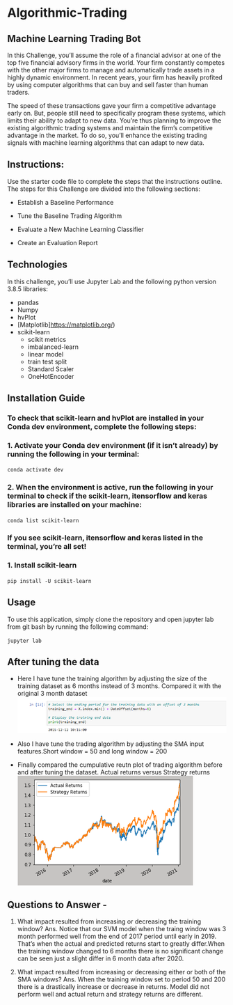 # Algorithmic-Trading

## Machine Learning Trading Bot
In this Challenge, you’ll assume the role of a financial advisor at one of the top five financial advisory firms in the world. Your firm constantly competes with the other major firms to manage and automatically trade assets in a highly dynamic environment. In recent years, your firm has heavily profited by using computer algorithms that can buy and sell faster than human traders.

The speed of these transactions gave your firm a competitive advantage early on. But, people still need to specifically program these systems, which limits their ability to adapt to new data. You’re thus planning to improve the existing algorithmic trading systems and maintain the firm’s competitive advantage in the market. To do so, you’ll enhance the existing trading signals with machine learning algorithms that can adapt to new data.

## Instructions:
Use the starter code file to complete the steps that the instructions outline. The steps for this Challenge are divided into the following sections:

- Establish a Baseline Performance

- Tune the Baseline Trading Algorithm

- Evaluate a New Machine Learning Classifier

- Create an Evaluation Report

## Technologies
In this challenge, you’ll use Jupyter Lab and the following python version 3.8.5 libraries:

- pandas
- Numpy
- hvPlot
- [Matplotlib]https://matplotlib.org/)
- scikit-learn
   - scikit metrics
   - imbalanced-learn
   - linear model 
   - train test split
   - Standard Scaler
   - OneHotEncoder

## Installation Guide
### To check that scikit-learn and hvPlot are installed in your Conda dev environment, complete the following steps:
### 1. Activate your Conda dev environment (if it isn’t already) by running the following in your terminal:
`conda activate dev`

### 2. When the environment is active, run the following in your terminal to check if the scikit-learn, itensorflow and keras libraries are installed on your machine:
`conda list scikit-learn`

### If you see scikit-learn, itensorflow and keras listed in the terminal, you’re all set!
### 1. Install scikit-learn
`pip install -U scikit-learn`

## Usage
To use this application, simply clone the repository and open jupyter lab from git bash by running the following command:

`jupyter lab`

## After tuning the data 
- Here I have tune the training algorithm by adjusting the size of the training dataset as 6 months instead of 3 months. Compared it with the original 3 month dataset
 ![image](https://github.com/malika0410/Algorithmic-Trading/blob/main/images/6month.PNG)

- Also I have tune the trading algorithm by adjusting the SMA input features.Short window = 50 and long window = 200
 

- Finally compared the cumpulative reutn plot of trading algorithm before and after tuning the dataset.
  Actual returns versus Strategy returns
 ![image](https://github.com/malika0410/Algorithmic-Trading/blob/main/images/returns.png)



## Questions to Answer -
1) What impact resulted from increasing or decreasing the training window?
Ans. Notice that our SVM model when the traing window was 3 month performed well from the end of 2017 period until early in 2019. That’s when the actual and predicted returns start to greatly differ.When the training window changed to 6 months there is no significant change can be seen just a slight differ in 6 month data after 2020.

2) What impact resulted from increasing or decreasing either or both of the SMA windows?
Ans. When the training window set to period 50 and 200 there is a drastically increase or decrease in returns. Model did not perform well and actual return and strategy returns are different.    






